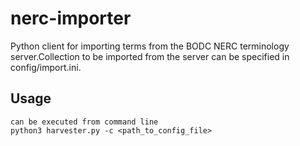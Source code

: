 # nerc-importer
Python client for importing terms from the BODC NERC terminology server.Collection to be imported from the server can be specified in config/import.ini.
## Usage
```
can be executed from command line 
python3 harvester.py -c <path_to_config_file>
```
